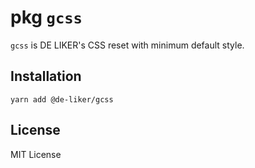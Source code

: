 # pkg `gcss`

`gcss` is DE LIKER's CSS reset with minimum default style.

## Installation

```
yarn add @de-liker/gcss
```

## License

MIT License
